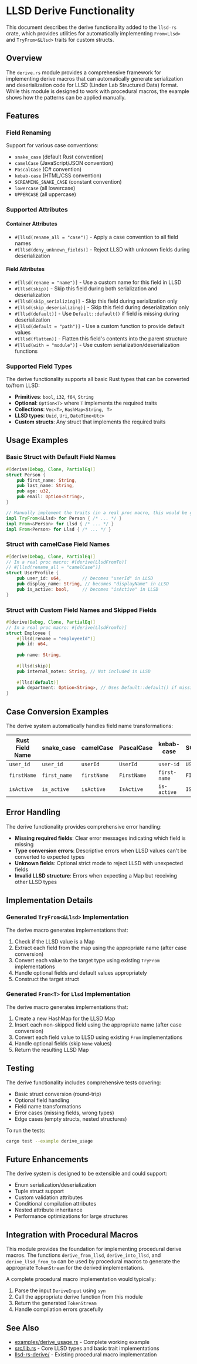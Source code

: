 # LLSD Derive Functionality

This document describes the derive functionality added to the `llsd-rs` crate, which provides utilities for automatically implementing `From<Llsd>` and `TryFrom<&Llsd>` traits for custom structs.

## Overview

The `derive.rs` module provides a comprehensive framework for implementing derive macros that can automatically generate serialization and deserialization code for LLSD (Linden Lab Structured Data) format. While this module is designed to work with procedural macros, the example shows how the patterns can be applied manually.

## Features

### Field Renaming

Support for various case conventions:
- `snake_case` (default Rust convention)
- `camelCase` (JavaScript/JSON convention)
- `PascalCase` (C# convention)
- `kebab-case` (HTML/CSS convention)
- `SCREAMING_SNAKE_CASE` (constant convention)
- `lowercase` (all lowercase)
- `UPPERCASE` (all uppercase)

### Supported Attributes

#### Container Attributes
- `#[llsd(rename_all = "case")]` - Apply a case convention to all field names
- `#[llsd(deny_unknown_fields)]` - Reject LLSD with unknown fields during deserialization

#### Field Attributes
- `#[llsd(rename = "name")]` - Use a custom name for this field in LLSD
- `#[llsd(skip)]` - Skip this field during both serialization and deserialization
- `#[llsd(skip_serializing)]` - Skip this field during serialization only
- `#[llsd(skip_deserializing)]` - Skip this field during deserialization only
- `#[llsd(default)]` - Use `Default::default()` if field is missing during deserialization
- `#[llsd(default = "path")]` - Use a custom function to provide default values
- `#[llsd(flatten)]` - Flatten this field's contents into the parent structure
- `#[llsd(with = "module")]` - Use custom serialization/deserialization functions

### Supported Field Types

The derive functionality supports all basic Rust types that can be converted to/from LLSD:

- **Primitives**: `bool`, `i32`, `f64`, `String`
- **Optional**: `Option<T>` where `T` implements the required traits
- **Collections**: `Vec<T>`, `HashMap<String, T>`
- **LLSD types**: `Uuid`, `Uri`, `DateTime<Utc>`
- **Custom structs**: Any struct that implements the required traits

## Usage Examples

### Basic Struct with Default Field Names

```rust
#[derive(Debug, Clone, PartialEq)]
struct Person {
    pub first_name: String,
    pub last_name: String,
    pub age: u32,
    pub email: Option<String>,
}

// Manually implement the traits (in a real proc macro, this would be generated)
impl TryFrom<&Llsd> for Person { /* ... */ }
impl From<&Person> for Llsd { /* ... */ }
impl From<Person> for Llsd { /* ... */ }
```

### Struct with camelCase Field Names

```rust
#[derive(Debug, Clone, PartialEq)]
// In a real proc macro: #[derive(LlsdFromTo)]
// #[llsd(rename_all = "camelCase")]
struct UserProfile {
    pub user_id: u64,        // becomes "userId" in LLSD
    pub display_name: String, // becomes "displayName" in LLSD
    pub is_active: bool,     // becomes "isActive" in LLSD
}
```

### Struct with Custom Field Names and Skipped Fields

```rust
#[derive(Debug, Clone, PartialEq)]
// In a real proc macro: #[derive(LlsdFromTo)]
struct Employee {
    #[llsd(rename = "employeeId")]
    pub id: u64,
    
    pub name: String,
    
    #[llsd(skip)]
    pub internal_notes: String, // Not included in LLSD
    
    #[llsd(default)]
    pub department: Option<String>, // Uses Default::default() if missing
}
```

## Case Conversion Examples

The derive system automatically handles field name transformations:

| Rust Field Name | snake_case | camelCase | PascalCase | kebab-case | SCREAMING_SNAKE_CASE |
|-----------------|------------|-----------|------------|------------|---------------------|
| `user_id`       | `user_id`  | `userId`  | `UserId`   | `user-id`  | `USER_ID`          |
| `firstName`     | `first_name` | `firstName` | `FirstName` | `first-name` | `FIRST_NAME`     |
| `isActive`      | `is_active` | `isActive` | `IsActive` | `is-active` | `IS_ACTIVE`      |

## Error Handling

The derive functionality provides comprehensive error handling:

- **Missing required fields**: Clear error messages indicating which field is missing
- **Type conversion errors**: Descriptive errors when LLSD values can't be converted to expected types
- **Unknown fields**: Optional strict mode to reject LLSD with unexpected fields
- **Invalid LLSD structure**: Errors when expecting a Map but receiving other LLSD types

## Implementation Details

### Generated `TryFrom<&Llsd>` Implementation

The derive macro generates implementations that:
1. Check if the LLSD value is a Map
2. Extract each field from the map using the appropriate name (after case conversion)
3. Convert each value to the target type using existing `TryFrom` implementations
4. Handle optional fields and default values appropriately
5. Construct the target struct

### Generated `From<T>` for `Llsd` Implementation

The derive macro generates implementations that:
1. Create a new HashMap for the LLSD Map
2. Insert each non-skipped field using the appropriate name (after case conversion)
3. Convert each field value to LLSD using existing `From` implementations
4. Handle optional fields (skip `None` values)
5. Return the resulting LLSD Map

## Testing

The derive functionality includes comprehensive tests covering:
- Basic struct conversion (round-trip)
- Optional field handling
- Field name transformations
- Error cases (missing fields, wrong types)
- Edge cases (empty structs, nested structures)

To run the tests:

```bash
cargo test --example derive_usage
```

## Future Enhancements

The derive system is designed to be extensible and could support:
- Enum serialization/deserialization
- Tuple struct support
- Custom validation attributes
- Conditional compilation attributes
- Nested attribute inheritance
- Performance optimizations for large structures

## Integration with Procedural Macros

This module provides the foundation for implementing procedural derive macros. The functions `derive_from_llsd`, `derive_into_llsd`, and `derive_llsd_from_to` can be used by procedural macros to generate the appropriate `TokenStream` for the derived implementations.

A complete procedural macro implementation would typically:
1. Parse the input `DeriveInput` using `syn`
2. Call the appropriate derive function from this module
3. Return the generated `TokenStream`
4. Handle compilation errors gracefully

## See Also

- [examples/derive_usage.rs](../examples/derive_usage.rs) - Complete working example
- [src/lib.rs](../src/lib.rs) - Core LLSD types and basic trait implementations
- [llsd-rs-derive/](../llsd-rs-derive/) - Existing procedural macro implementation
